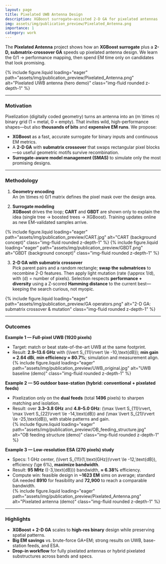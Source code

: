 ```yaml
---
layout: page
title: Pixelated UWB Antenna Design
description: XGBoost surrogate–assisted 2-D GA for pixelated antennas
img: assets/img/publication_preview/Pixelated_Antenna.png
importance: 1
category: work
---
```


The **Pixelated Antenna** project shows how an **XGBoost surrogate** plus a **2-D, submatrix-crossover GA** speeds up pixelated antenna design. We learn the 0/1 → performance mapping, then spend EM time only on candidates that look promising.

{% include figure.liquid loading="eager" path="assets/img/publication_preview/Pixelated_Antenna.png" alt="Pixelated UWB antenna (hero demo)" class="img-fluid rounded z-depth-1" %}

---

### Motivation

Pixelization (digitally coded geometry) turns an antenna into an \(m \times n\) binary grid (1 = metal, 0 = empty). That invites wild, high-performance shapes—but also **thousands of bits** and **expensive EM runs**. We propose:

- **XGBoost** as a fast, accurate surrogate for binary inputs and continuous EM metrics.  
- A **2-D GA** with **submatrix crossover** that swaps rectangular pixel blocks—so useful geometric motifs survive recombination.  
- **Surrogate-aware model management (SMAS)** to simulate only the most promising designs.

---

### Methodology

1) **Geometry encoding**  
An \(m \times n\) 0/1 matrix defines the pixel mask over the design area.

2) **Surrogate modeling**  
**XGBoost** drives the loop; **CART** and **GBDT** are shown only to explain the idea (single tree → boosted trees → XGBoost). Training updates online as new EM-validated samples arrive.

{% include figure.liquid loading="eager" path="assets/img/publication_preview/CART.jpg" alt="CART (background concept)" class="img-fluid rounded z-depth-1" %}
{% include figure.liquid loading="eager" path="assets/img/publication_preview/GBDT.png" alt="GBDT (background concept)" class="img-fluid rounded z-depth-1" %}

3) **2-D GA with submatrix crossover**  
Pick parent pairs and a random rectangle; **swap the submatrices** to recombine 2-D features. Then apply light mutation (rate \(\approx 1/d\), with \(d\) = number of pixels). Selection respects **performance + diversity** using a Z-scored **Hamming distance** to the current best—keeping the search curious, not myopic.

{% include figure.liquid loading="eager" path="assets/img/publication_preview/GA operators.png" alt="2-D GA: submatrix crossover & mutation" class="img-fluid rounded z-depth-1" %}

---

### Outcomes

**Example 1 — Full-pixel UWB (1920 pixels)**  
- Target: match or beat state-of-the-art UWB at the same footprint.  
- Result: **2.9–13.6 GHz** with \(\lvert S_{11}\rvert \le -10\,\text{dB}\); **min gain ≈ 2.64 dBi**, **min efficiency ≈ 80.7%**; simulation and measurement align.  
{% include figure.liquid loading="eager" path="assets/img/publication_preview/UWB_original.jpg" alt="UWB baseline (demo)" class="img-fluid rounded z-depth-1" %}

**Example 2 — 5G outdoor base-station (hybrid: conventional + pixelated feeds)**  
- Pixelization only on the **dual feeds** (total **1496** pixels) to sharpen matching and isolation.  
- Result: over **3.3–3.8 GHz** and **4.8–5.0 GHz**: \(\max \lvert S_{11}\rvert, \max \lvert S_{22}\rvert \le -14\,\text{dB}\) and \(\max \lvert S_{21}\rvert \le -25\,\text{dB}\), with stable patterns and gain.  
{% include figure.liquid loading="eager" path="assets/img/publication_preview/OB_feeding_structure.jpg" alt="OB feeding structure (demo)" class="img-fluid rounded z-depth-1" %}

**Example 3 — Low-resolution ESA (270 pixels) study**  
- Specs: 1 GHz center, \(\lvert S_{11}(1\,\text{GHz})\rvert \le -12\,\text{dB}\), efficiency \(\ge 6\%\), **maximize bandwidth**.  
- Result: **95 MHz** \((-3\,\text{dB})\) bandwidth, **≈ 6.38%** efficiency.  
- Compute win: feasible design in **~1623 EM** sims on average; standard GA needed **8910** for feasibility and **72,900** to reach a comparable bandwidth.  
{% include figure.liquid loading="eager" path="assets/img/publication_preview/Pixelated_Antenna.png" alt="Pixelated antenna (demo)" class="img-fluid rounded z-depth-1" %}

---

### Highlights

- **XGBoost + 2-D GA** scales to **high-res binary** design while preserving spatial patterns.  
- **Big EM savings** vs. brute-force GA+EM; strong results on UWB, base-station feeds, and ESA.  
- **Drop-in workflow** for fully pixelated antennas or hybrid pixelated substructures across bands and specs.
